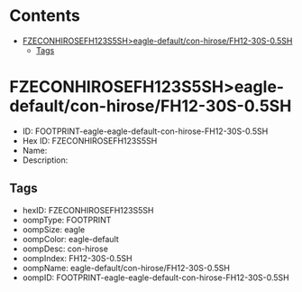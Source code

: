 



Contents
========

* [FZECONHIROSEFH123S5SH>eagle-default/con-hirose/FH12-30S-0.5SH](#fzeconhirosefh123s5sheagle-defaultcon-hirosefh12-30s-05sh)
	* [Tags](#tags)

# FZECONHIROSEFH123S5SH>eagle-default/con-hirose/FH12-30S-0.5SH

- ID: FOOTPRINT-eagle-eagle-default-con-hirose-FH12-30S-0.5SH
- Hex ID: FZECONHIROSEFH123S5SH
- Name: 
- Description: 

## Tags

- hexID: FZECONHIROSEFH123S5SH
- oompType: FOOTPRINT
- oompSize: eagle
- oompColor: eagle-default
- oompDesc: con-hirose
- oompIndex: FH12-30S-0.5SH
- oompName: eagle-default/con-hirose/FH12-30S-0.5SH
- oompID: FOOTPRINT-eagle-eagle-default-con-hirose-FH12-30S-0.5SH
